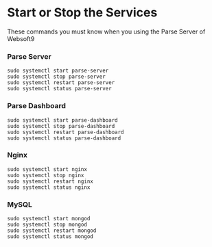 # Start or Stop the Services

These commands you must know when you using the Parse Server  of Websoft9

### Parse Server 

```shell
sudo systemctl start parse-server
sudo systemctl stop parse-server
sudo systemctl restart parse-server
sudo systemctl status parse-server
```

### Parse Dashboard

```shell
sudo systemctl start parse-dashboard
sudo systemctl stop parse-dashboard
sudo systemctl restart parse-dashboard
sudo systemctl status parse-dashboard
```

### Nginx

```shell
sudo systemctl start nginx
sudo systemctl stop nginx
sudo systemctl restart nginx
sudo systemctl status nginx
```

### MySQL

```shell
sudo systemctl start mongod
sudo systemctl stop mongod
sudo systemctl restart mongod
sudo systemctl status mongod
```